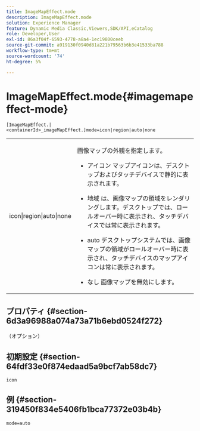 ```yaml
---
title: ImageMapEffect.mode
description: ImageMapEffect.mode
solution: Experience Manager
feature: Dynamic Media Classic,Viewers,SDK/API,eCatalog
role: Developer,User
exl-id: 86a3f04f-6593-4778-a8a4-1ec19800ceeb
source-git-commit: a919130f0940d81a221b79563b6b3e41533ba788
workflow-type: tm+mt
source-wordcount: '74'
ht-degree: 5%

---
```


# ImageMapEffect.mode{#imagemapeffect-mode}

`[ImageMapEffect.|<containerId>_imageMapEffect.]mode=icon|region|auto|none`

<table id="table_4A3D7D66D76A403199303155318D0DE1"> 
 <tbody> 
  <tr> 
   <td colname="col1"> <p> <span class="codeph"> icon|region|auto|none </span> </p> </td> 
   <td colname="col2"> <p>画像マップの外観を指定します。 </p> <p> 
     <ul id="ul_DDA49C152718486E853213E6FC2182B2"> 
      <li id="li_18F86AB4D2F544319CCDF7BE376ABA53"> <p> <span class="codeph"> アイコン </span> マップアイコンは、デスクトップおよびタッチデバイスで静的に表示されます。 </p> </li> 
      <li id="li_F8832681CDD6456E9147A37C99BAFFED"> <p> <span class="codeph"> 地域 </span> は、画像マップの領域をレンダリングします。デスクトップでは、ロールオーバー時に表示され、タッチデバイスでは常に表示されます。 </p> </li> 
      <li id="li_9F7DD686E8104AEB944505363F433C0F"> <p> <span class="codeph"> auto </span> デスクトップシステムでは、画像マップの領域がロールオーバー時に表示され、タッチデバイスのマップアイコンは常に表示されます。 </p> </li> 
      <li id="li_7CB644F3A029480293B46F44FF8D03B6"> <p> <span class="codeph"> なし </span> 画像マップを無効にします。 </p> </li> 
     </ul> </p> </td> 
  </tr> 
 </tbody> 
</table>

## プロパティ {#section-6d3a96988a074a73a71b6ebd0524f272}

（オプション）

## 初期設定 {#section-64fdf33e0f874edaad5a9bcf7ab58dc7}

`icon`

## 例 {#section-319450f834e5406fb1bca77372e03b4b}

`mode=auto`

